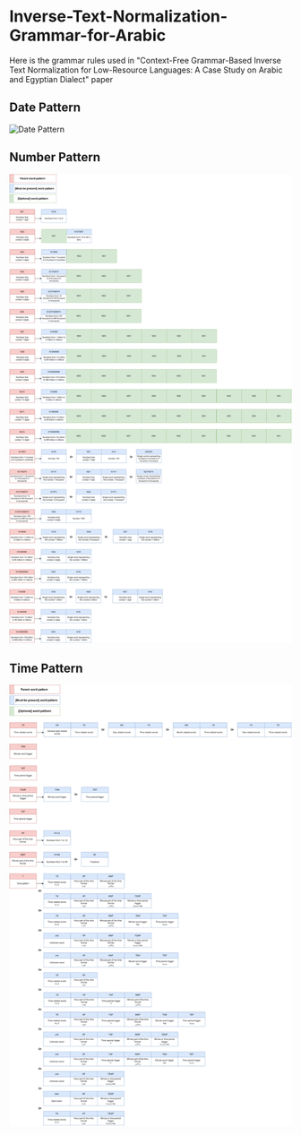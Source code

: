 # Inverse-Text-Normalization-Grammar-for-Arabic
Here is the grammar rules used in "Context-Free Grammar-Based Inverse Text Normalization for Low-Resource Languages: A Case Study on Arabic and Egyptian Dialect" paper


## Date Pattern
![Date Pattern](assets/Date%20Grammar.png)

## Number Pattern
![Number Pattern](assets/Number%20Grammar.png)

## Time Pattern
![Time Pattern](assets/Time%20Grammar.png)